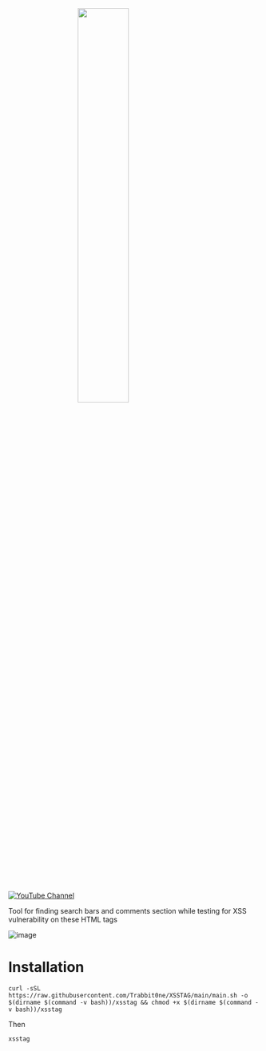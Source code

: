 <img src="https://github.com/user-attachments/assets/128f3f50-e8d0-4dfd-a32d-49b10f17a11a" style="width: 45%; display: block; margin: 0 auto;">

[![YouTube Channel](https://img.shields.io/badge/YouTube-Channel-red)](https://www.youtube.com/@TrabbitOne)


Tool for finding search bars and comments section while testing for XSS vulnerability on these HTML tags 

 ![image](https://github.com/user-attachments/assets/a17abd8c-099d-401a-a131-617d2f6cd586)


# Installation 

``` 
curl -sSL https://raw.githubusercontent.com/Trabbit0ne/XSSTAG/main/main.sh -o $(dirname $(command -v bash))/xsstag && chmod +x $(dirname $(command -v bash))/xsstag
```

Then 

```
xsstag 
```
